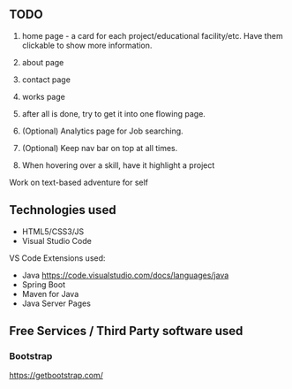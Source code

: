 ## TODO

1. home page - a card for each project/educational facility/etc. Have them clickable to show more information.

2. about page

3. contact page

4. works page

5. after all is done, try to get it into one flowing page.

6. (Optional) Analytics page for Job searching.

7. (Optional) Keep nav bar on top at all times.

8. When hovering over a skill, have it highlight a project

Work on text-based adventure for self

## Technologies used

* HTML5/CSS3/JS
* Visual Studio Code

VS Code Extensions used:

* Java <https://code.visualstudio.com/docs/languages/java>
* Spring Boot
* Maven for Java
* Java Server Pages

## Free Services / Third Party software used

### Bootstrap

<https://getbootstrap.com/>